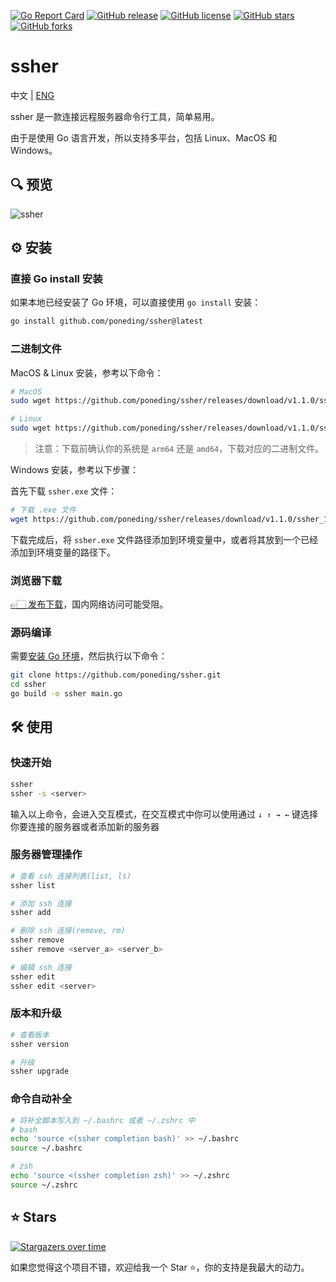 [![Go Report Card](https://goreportcard.com/badge/github.com/poneding/ssher)](https://goreportcard.com/report/github.com/poneding/ssher)
[![GitHub release](https://img.shields.io/github/v/release/poneding/ssher)](https://img.shields.io/github/v/release/poneding/ssher)
[![GitHub license](https://img.shields.io/github/license/poneding/ssher)](https://img.shields.io/github/license/poneding/ssher)
[![GitHub stars](https://img.shields.io/github/stars/poneding/ssher)](https://img.shields.io/github/stars/poneding/ssher)
[![GitHub forks](https://img.shields.io/github/forks/poneding/ssher)](https://img.shields.io/github/forks/poneding/ssher)

# ssher

中文 | [ENG](README_en-US.md)

ssher 是一款连接远程服务器命令行工具，简单易用。

由于是使用 Go 语言开发，所以支持多平台，包括 Linux、MacOS 和 Windows。

## 🔍 预览

![ssher](https://github.com/poneding/images/blob/master/2024/04/202404260925762.gif?raw=true)

## ⚙️ 安装

### 直接 Go install 安装

如果本地已经安装了 Go 环境，可以直接使用 `go install` 安装：

```bash
go install github.com/poneding/ssher@latest
```

### 二进制文件

MacOS & Linux 安装，参考以下命令：

```bash
# MacOS
sudo wget https://github.com/poneding/ssher/releases/download/v1.1.0/ssher_1.1.0_darwin_arm64 -O /user/local/bin/ssher && sudo chmod +x /user/local/bin/ssher

# Linux
sudo wget https://github.com/poneding/ssher/releases/download/v1.1.0/ssher_1.1.0_linux_amd64 -O /user/local/bin/ssher && sudo chmod +x /user/local/bin/ssher
```

> 注意：下载前确认你的系统是 `arm64` 还是 `amd64`，下载对应的二进制文件。

Windows 安装，参考以下步骤：

首先下载 `ssher.exe` 文件：

```bash
# 下载 .exe 文件
wget https://github.com/poneding/ssher/releases/download/v1.1.0/ssher_1.1.0_windows_amd64.exe
```

下载完成后，将 `ssher.exe` 文件路径添加到环境变量中，或者将其放到一个已经添加到环境变量的路径下。

### 浏览器下载

[👉🏻 发布下载](https://github.com/poneding/ssher/releases)，国内网络访问可能受阻。

### 源码编译

需要[安装 Go 环境](https://golang.google.cn/doc/install)，然后执行以下命令：

```bash
git clone https://github.com/poneding/ssher.git
cd ssher
go build -o ssher main.go
```

## 🛠️ 使用

### 快速开始

```bash
ssher
ssher -s <server>
```

输入以上命令，会进入交互模式，在交互模式中你可以使用通过 `↓ ↑ → ←` 键选择你要连接的服务器或者添加新的服务器

### 服务器管理操作

```bash
# 查看 ssh 连接列表(list, ls)
ssher list

# 添加 ssh 连接
ssher add

# 删除 ssh 连接(remove, rm)
ssher remove
ssher remove <server_a> <server_b>

# 编辑 ssh 连接
ssher edit
ssher edit <server>
```

### 版本和升级

```bash
# 查看版本
ssher version

# 升级
ssher upgrade
```

### 命令自动补全

```bash
# 将补全脚本写入到 ~/.bashrc 或者 ~/.zshrc 中
# bash
echo 'source <(ssher completion bash)' >> ~/.bashrc
source ~/.bashrc

# zsh
echo 'source <(ssher completion zsh)' >> ~/.zshrc
source ~/.zshrc
```

## ⭐️ Stars

[![Stargazers over time](https://starchart.cc/poneding/ssher.svg?variant=adaptive)](https://starchart.cc/poneding/ssher)

如果您觉得这个项目不错，欢迎给我一个 Star ⭐️，你的支持是我最大的动力。
